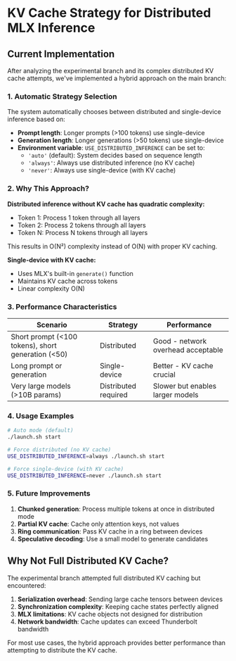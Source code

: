 # KV Cache Strategy for Distributed MLX Inference

## Current Implementation

After analyzing the experimental branch and its complex distributed KV cache attempts, we've implemented a hybrid approach on the main branch:

### 1. Automatic Strategy Selection

The system automatically chooses between distributed and single-device inference based on:

- **Prompt length**: Longer prompts (>100 tokens) use single-device
- **Generation length**: Longer generations (>50 tokens) use single-device
- **Environment variable**: `USE_DISTRIBUTED_INFERENCE` can be set to:
  - `'auto'` (default): System decides based on sequence length
  - `'always'`: Always use distributed inference (no KV cache)
  - `'never'`: Always use single-device (with KV cache)

### 2. Why This Approach?

**Distributed inference without KV cache has quadratic complexity:**
- Token 1: Process 1 token through all layers
- Token 2: Process 2 tokens through all layers
- Token N: Process N tokens through all layers

This results in O(N²) complexity instead of O(N) with proper KV caching.

**Single-device with KV cache:**
- Uses MLX's built-in `generate()` function
- Maintains KV cache across tokens
- Linear complexity O(N)

### 3. Performance Characteristics

| Scenario | Strategy | Performance |
|----------|----------|-------------|
| Short prompt (<100 tokens), short generation (<50) | Distributed | Good - network overhead acceptable |
| Long prompt or generation | Single-device | Better - KV cache crucial |
| Very large models (>10B params) | Distributed required | Slower but enables larger models |

### 4. Usage Examples

```bash
# Auto mode (default)
./launch.sh start

# Force distributed (no KV cache)
USE_DISTRIBUTED_INFERENCE=always ./launch.sh start

# Force single-device (with KV cache)
USE_DISTRIBUTED_INFERENCE=never ./launch.sh start
```

### 5. Future Improvements

1. **Chunked generation**: Process multiple tokens at once in distributed mode
2. **Partial KV cache**: Cache only attention keys, not values
3. **Ring communication**: Pass KV cache in a ring between devices
4. **Speculative decoding**: Use a small model to generate candidates

## Why Not Full Distributed KV Cache?

The experimental branch attempted full distributed KV caching but encountered:

1. **Serialization overhead**: Sending large cache tensors between devices
2. **Synchronization complexity**: Keeping cache states perfectly aligned
3. **MLX limitations**: KV cache objects not designed for distribution
4. **Network bandwidth**: Cache updates can exceed Thunderbolt bandwidth

For most use cases, the hybrid approach provides better performance than attempting to distribute the KV cache.